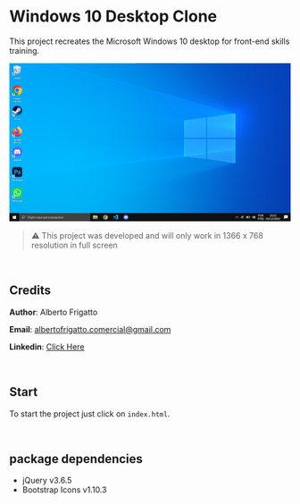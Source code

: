 # Windows 10 Desktop Clone

This project recreates the Microsoft Windows 10 desktop for front-end skills training.

![Project screenshot](./img/Screenshot.png)

> ⚠️ This project was developed and will only work in 1366 x 768 resolution in full screen

<br/>

## Credits

**Author**: Alberto Frigatto

**Email**: albertofrigatto.comercial@gmail.com

**Linkedin**: [Click Here](https://www.linkedin.com/in/alberto-frigatto-a72022251)

<br/>

## Start

To start the project just click on `index.html`.

<br/>

## package dependencies

- jQuery v3.6.5
- Bootstrap Icons v1.10.3

